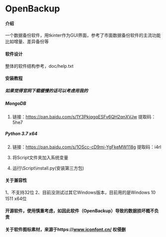 # OpenBackup

#### 介绍

一个数据备份软件，用tkinter作为GUI界面，参考了市面数据备份软件的主流功能比如增量、差异备份等

#### 软件设计

整体的软件结构参考，doc/help.txt

#### 安装教程

##### 如果觉得官网下载缓慢的话可以考虑用我的

##### MongoDB

1. 链接：https://pan.baidu.com/s/1Y3PkjqgqESFv6QH2qnXVJw
   提取码：5he7

##### Python 3.7 x64

2. 链接：https://pan.baidu.com/s/1OScc-cD9mi-YgFkeMW118g
   提取码：i4rl

1. 将Script文件夹加入系统变量
2. 运行\Script\install.py(安装第三方包)


#### 关于兼容性
1、不支持32位
2、目前没测试过其它Windows版本，目前用的是Windows 10 1511 x64位

#### 开源软件，使用慎重考虑，如因此软件（OpenBackup）导致的数据损坏概不负责
#### 关于软件图标素材，来源于https://www.iconfont.cn/ 权侵删


